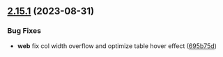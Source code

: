 ## [2.15.1](https://github.com/varletjs/varlet/compare/v2.15.0...v2.15.1) (2023-08-31)

### Bug Fixes

- **web** fix col width overflow and optimize table hover effect ([695b75d](https://github.com/varletjs/varlet/commit/695b75dae1863fa5ef0f5908691d6d3aca1230e5))
